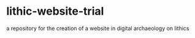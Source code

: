 # lithic-website-trial
a repository for the creation of a website in digital archaeology on lithics
